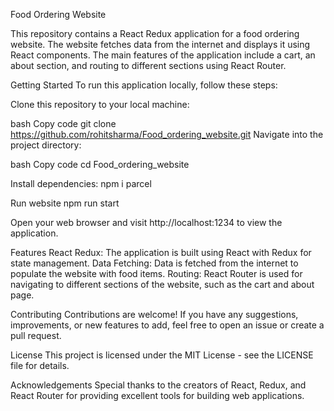Food Ordering Website

This repository contains a React Redux application for a food ordering website. The website fetches data from the internet and displays it using React components. The main features of the application include a cart, an about section, and routing to different sections using React Router.

Getting Started
To run this application locally, follow these steps:

Clone this repository to your local machine:

bash
Copy code
git clone https://github.com/rohitsharma/Food_ordering_website.git
Navigate into the project directory:

bash
Copy code
cd Food_ordering_website

Install dependencies:
npm i parcel

Run website
npm run start

Open your web browser and visit http://localhost:1234 to view the application.

Features
React Redux: The application is built using React with Redux for state management.
Data Fetching: Data is fetched from the internet to populate the website with food items.
Routing: React Router is used for navigating to different sections of the website, such as the cart and about page.



Contributing
Contributions are welcome! If you have any suggestions, improvements, or new features to add, feel free to open an issue or create a pull request.

License
This project is licensed under the MIT License - see the LICENSE file for details.

Acknowledgements
Special thanks to the creators of React, Redux, and React Router for providing excellent tools for building web applications.
